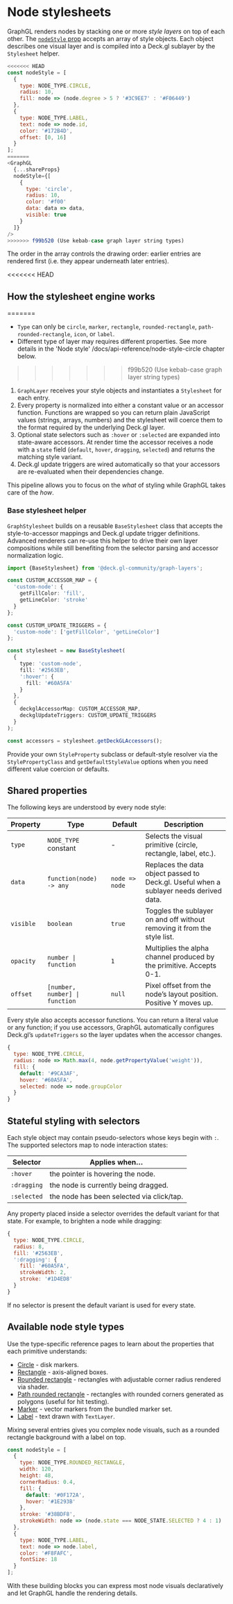 # Node stylesheets

GraphGL renders nodes by stacking one or more *style layers* on top of each
other. The [`nodeStyle` prop](../../../../modules/graph-layers/api-reference/graph.md)
accepts an array of style objects. Each object describes one visual layer and is
compiled into a Deck.gl sublayer by the `Stylesheet` helper.

```js
<<<<<<< HEAD
const nodeStyle = [
  {
    type: NODE_TYPE.CIRCLE,
    radius: 10,
    fill: node => (node.degree > 5 ? '#3C9EE7' : '#F06449')
  },
  {
    type: NODE_TYPE.LABEL,
    text: node => node.id,
    color: '#172B4D',
    offset: [0, 16]
  }
];
=======
<GraphGL
  {...shareProps}
  nodeStyle={[
    {
      type: 'circle',
      radius: 10,
      color: '#f00'
      data: data => data,
      visible: true
    }
  ]}
/>
>>>>>>> f99b520 (Use kebab-case graph layer string types)
```

The order in the array controls the drawing order: earlier entries are rendered
first (i.e. they appear underneath later entries).

<<<<<<< HEAD
## How the stylesheet engine works
=======
- `Type` can only be `circle`, `marker`, `rectangle`, `rounded-rectangle`, `path-rounded-rectangle`, `icon`, or `label`.
- Different type of layer may requires different properties. See more details in the 'Node style' /docs/api-reference/node-style-circle chapter below.
>>>>>>> f99b520 (Use kebab-case graph layer string types)

1. `GraphLayer` receives your style objects and instantiates a `Stylesheet` for
   each entry.
2. Every property is normalized into either a constant value or an accessor
   function. Functions are wrapped so you can return plain JavaScript values
   (strings, arrays, numbers) and the stylesheet will coerce them to the format
   required by the underlying Deck.gl layer.
3. Optional state selectors such as `:hover` or `:selected` are expanded into
   state-aware accessors. At render time the accessor receives a node with a
   `state` field (`default`, `hover`, `dragging`, `selected`) and returns the
   matching style variant.
4. Deck.gl update triggers are wired automatically so that your accessors are
   re-evaluated when their dependencies change.

This pipeline allows you to focus on the *what* of styling while GraphGL takes
care of the *how*.

### Base stylesheet helper

`GraphStylesheet` builds on a reusable `BaseStylesheet` class that accepts the
style-to-accessor mappings and Deck.gl update trigger definitions. Advanced
renderers can re-use this helper to drive their own layer compositions while
still benefiting from the selector parsing and accessor normalization logic.

```ts
import {BaseStylesheet} from '@deck.gl-community/graph-layers';

const CUSTOM_ACCESSOR_MAP = {
  'custom-node': {
    getFillColor: 'fill',
    getLineColor: 'stroke'
  }
};

const CUSTOM_UPDATE_TRIGGERS = {
  'custom-node': ['getFillColor', 'getLineColor']
};

const stylesheet = new BaseStylesheet(
  {
    type: 'custom-node',
    fill: '#2563EB',
    ':hover': {
      fill: '#60A5FA'
    }
  },
  {
    deckglAccessorMap: CUSTOM_ACCESSOR_MAP,
    deckglUpdateTriggers: CUSTOM_UPDATE_TRIGGERS
  }
);

const accessors = stylesheet.getDeckGLAccessors();
```

Provide your own `StyleProperty` subclass or default-style resolver via the
`StylePropertyClass` and `getDefaultStyleValue` options when you need different
value coercion or defaults.

## Shared properties

The following keys are understood by every node style:

| Property | Type | Default | Description |
| --- | --- | --- | --- |
| `type` | `NODE_TYPE` constant | - | Selects the visual primitive (circle, rectangle, label, etc.). |
| `data` | `function(node) -> any` | `node => node` | Replaces the data object passed to Deck.gl. Useful when a sublayer needs derived data. |
| `visible` | `boolean` | `true` | Toggles the sublayer on and off without removing it from the style list. |
| `opacity` | `number \| function` | `1` | Multiplies the alpha channel produced by the primitive. Accepts 0-1. |
| `offset` | `[number, number] \| function` | `null` | Pixel offset from the node’s layout position. Positive Y moves up. |

Every style also accepts accessor functions. You can return a literal value or
any function; if you use accessors, GraphGL automatically configures Deck.gl’s
`updateTriggers` so the layer updates when the accessor changes.

```js
{
  type: NODE_TYPE.CIRCLE,
  radius: node => Math.max(4, node.getPropertyValue('weight')),
  fill: {
    default: '#9CA3AF',
    hover: '#60A5FA',
    selected: node => node.groupColor
  }
}
```

## Stateful styling with selectors

Each style object may contain pseudo-selectors whose keys begin with `:`. The
supported selectors map to node interaction states:

| Selector | Applies when… |
| --- | --- |
| `:hover` | the pointer is hovering the node. |
| `:dragging` | the node is currently being dragged. |
| `:selected` | the node has been selected via click/tap. |

Any property placed inside a selector overrides the default variant for that
state. For example, to brighten a node while dragging:

```js
{
  type: NODE_TYPE.CIRCLE,
  radius: 8,
  fill: '#2563EB',
  ':dragging': {
    fill: '#60A5FA',
    strokeWidth: 2,
    stroke: '#1D4ED8'
  }
}
```

If no selector is present the default variant is used for every state.

## Available node style types

Use the type-specific reference pages to learn about the properties that each
primitive understands:

* [Circle](./node-style-circle.md) - disk markers.
* [Rectangle](./node-style-rectangle.md) - axis-aligned boxes.
* [Rounded rectangle](./node-style-rounded-rectangle.md) - rectangles with
  adjustable corner radius rendered via shader.
* [Path rounded rectangle](./node-style-path-rounded-rectangle.md) - rectangles
  with rounded corners generated as polygons (useful for hit testing).
* [Marker](./node-style-marker.md) - vector markers from the bundled marker set.
* [Label](./node-style-label.md) - text drawn with `TextLayer`.

Mixing several entries gives you complex node visuals, such as a rounded
rectangle background with a label on top.

```js
const nodeStyle = [
  {
    type: NODE_TYPE.ROUNDED_RECTANGLE,
    width: 120,
    height: 48,
    cornerRadius: 0.4,
    fill: {
      default: '#0F172A',
      hover: '#1E293B'
    },
    stroke: '#38BDF8',
    strokeWidth: node => (node.state === NODE_STATE.SELECTED ? 4 : 1)
  },
  {
    type: NODE_TYPE.LABEL,
    text: node => node.label,
    color: '#F8FAFC',
    fontSize: 18
  }
];
```

With these building blocks you can express most node visuals declaratively and
let GraphGL handle the rendering details.
